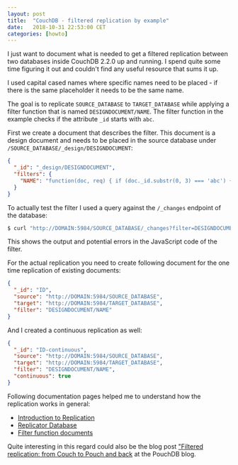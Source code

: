 ```yaml
---
layout: post
title:  "CouchDB - filtered replication by example"
date:   2018-10-31 22:53:00 CET
categories: [howto]
---
```


I just want to document what is needed to get a filtered replication between two databases inside CouchDB 2.2.0 up and running. I spend quite some time figuring it out and couldn't find any useful resource that sums it up.

I used capital cased names where specific names need to be placed - if there is the same placeholder it needs to be the same name.

The goal is to replicate `SOURCE_DATABASE` to `TARGET_DATABASE` while applying a filter function that is named `DESIGNDOCUMENT/NAME`. The filter function in the example checks if the attribute `_id` starts with `abc`.

First we create a document that describes the filter. This document is a design document and needs to be placed in the source database under `/SOURCE_DATABASE/_design/DESIGNDOCUMENT`:

```json
{
  "_id": "_design/DESIGNDOCUMENT",
  "filters": {
    "NAME": "function(doc, req) { if (doc._id.substr(0, 3) === 'abc') { return true; } return false; }"
  }
}
```

To actually test the filter I used a query against the `/_changes` endpoint of the database:


```bash
$ curl "http://DOMAIN:5984/SOURCE_DATABASE/_changes?filter=DESIGNDOCUMENT%2FNAME&feed=normal&style=all_docs&since=0&timeout=10000"
```

This shows the output and potential errors in the JavaScript code of the filter.

For the actual replication you need to create following document for the one time replication of existing documents:

```json
{
  "_id": "ID",
  "source": "http://DOMAIN:5984/SOURCE_DATABASE",
  "target": "http://DOMAIN:5984/TARGET_DATABASE",
  "filter": "DESIGNDOCUMENT/NAME"
}
```

And I created a continuous replication as well:

```json
{
  "_id": "ID-continuous",
  "source": "http://DOMAIN:5984/SOURCE_DATABASE",
  "target": "http://DOMAIN:5984/TARGET_DATABASE",
  "filter": "DESIGNDOCUMENT/NAME",
  "continuous": true
}
```

Following documentation pages helped me to understand how the replication works in general:

* [Introduction to Replication](http://docs.couchdb.org/en/stable/replication/intro.html)
* [Replicator Database](http://docs.couchdb.org/en/stable/replication/replicator.html)
* [Filter function documents](http://docs.couchdb.org/en/stable/ddocs/ddocs.html#filterfun)

Quite interesting in this regard could also be the blog post ["Filtered replication: from Couch to Pouch and back](https://pouchdb.com/2015/04/05/filtered-replication.html) at the PouchDB blog.


